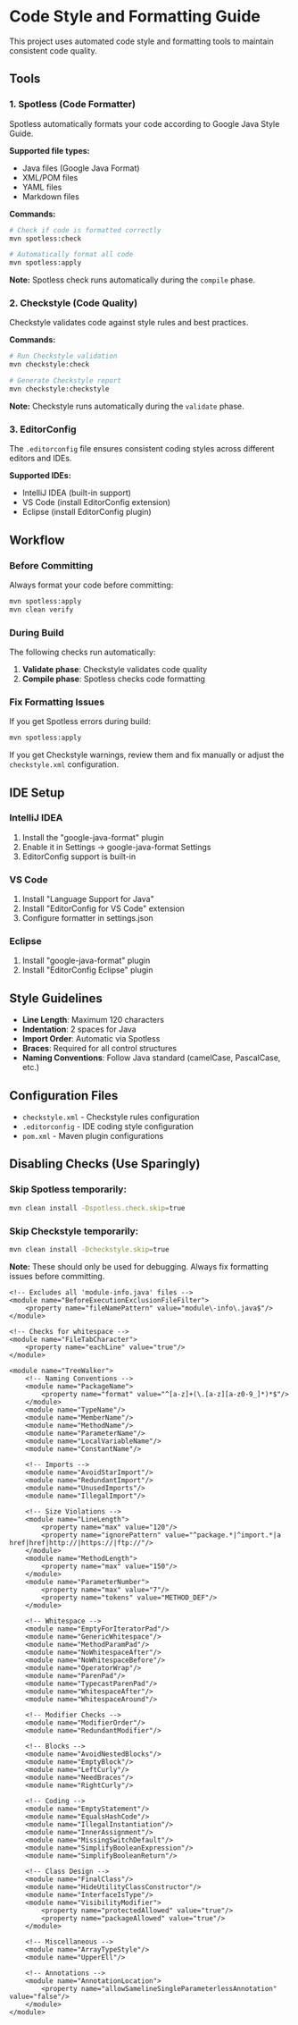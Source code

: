 # Code Style and Formatting Guide

This project uses automated code style and formatting tools to maintain consistent code quality.

## Tools

### 1. Spotless (Code Formatter)
Spotless automatically formats your code according to Google Java Style Guide.

**Supported file types:**
- Java files (Google Java Format)
- XML/POM files
- YAML files
- Markdown files

**Commands:**
```bash
# Check if code is formatted correctly
mvn spotless:check

# Automatically format all code
mvn spotless:apply
```

**Note:** Spotless check runs automatically during the `compile` phase.

### 2. Checkstyle (Code Quality)
Checkstyle validates code against style rules and best practices.

**Commands:**
```bash
# Run Checkstyle validation
mvn checkstyle:check

# Generate Checkstyle report
mvn checkstyle:checkstyle
```

**Note:** Checkstyle runs automatically during the `validate` phase.

### 3. EditorConfig
The `.editorconfig` file ensures consistent coding styles across different editors and IDEs.

**Supported IDEs:**
- IntelliJ IDEA (built-in support)
- VS Code (install EditorConfig extension)
- Eclipse (install EditorConfig plugin)

## Workflow

### Before Committing
Always format your code before committing:
```bash
mvn spotless:apply
mvn clean verify
```

### During Build
The following checks run automatically:
1. **Validate phase**: Checkstyle validates code quality
2. **Compile phase**: Spotless checks code formatting

### Fix Formatting Issues
If you get Spotless errors during build:
```bash
mvn spotless:apply
```

If you get Checkstyle warnings, review them and fix manually or adjust the `checkstyle.xml` configuration.

## IDE Setup

### IntelliJ IDEA
1. Install the "google-java-format" plugin
2. Enable it in Settings → google-java-format Settings
3. EditorConfig support is built-in

### VS Code
1. Install "Language Support for Java"
2. Install "EditorConfig for VS Code" extension
3. Configure formatter in settings.json

### Eclipse
1. Install "google-java-format" plugin
2. Install "EditorConfig Eclipse" plugin

## Style Guidelines

- **Line Length**: Maximum 120 characters
- **Indentation**: 2 spaces for Java
- **Import Order**: Automatic via Spotless
- **Braces**: Required for all control structures
- **Naming Conventions**: Follow Java standard (camelCase, PascalCase, etc.)

## Configuration Files

- `checkstyle.xml` - Checkstyle rules configuration
- `.editorconfig` - IDE coding style configuration
- `pom.xml` - Maven plugin configurations

## Disabling Checks (Use Sparingly)

### Skip Spotless temporarily:
```bash
mvn clean install -Dspotless.check.skip=true
```

### Skip Checkstyle temporarily:
```bash
mvn clean install -Dcheckstyle.skip=true
```

**Note:** These should only be used for debugging. Always fix formatting issues before committing.
<?xml version="1.0"?>
<!DOCTYPE module PUBLIC
        "-//Checkstyle//DTD Checkstyle Configuration 1.3//EN"
        "https://checkstyle.org/dtds/configuration_1_3.dtd">

<!--
    Checkstyle configuration for Google Java Style Guide
    Based on: https://google.github.io/styleguide/javaguide.html
-->
<module name="Checker">
    <property name="charset" value="UTF-8"/>
    <property name="severity" value="warning"/>
    <property name="fileExtensions" value="java, properties, xml"/>

    <!-- Excludes all 'module-info.java' files -->
    <module name="BeforeExecutionExclusionFileFilter">
        <property name="fileNamePattern" value="module\-info\.java$"/>
    </module>

    <!-- Checks for whitespace -->
    <module name="FileTabCharacter">
        <property name="eachLine" value="true"/>
    </module>

    <module name="TreeWalker">
        <!-- Naming Conventions -->
        <module name="PackageName">
            <property name="format" value="^[a-z]+(\.[a-z][a-z0-9_]*)*$"/>
        </module>
        <module name="TypeName"/>
        <module name="MemberName"/>
        <module name="MethodName"/>
        <module name="ParameterName"/>
        <module name="LocalVariableName"/>
        <module name="ConstantName"/>

        <!-- Imports -->
        <module name="AvoidStarImport"/>
        <module name="RedundantImport"/>
        <module name="UnusedImports"/>
        <module name="IllegalImport"/>

        <!-- Size Violations -->
        <module name="LineLength">
            <property name="max" value="120"/>
            <property name="ignorePattern" value="^package.*|^import.*|a href|href|http://|https://|ftp://"/>
        </module>
        <module name="MethodLength">
            <property name="max" value="150"/>
        </module>
        <module name="ParameterNumber">
            <property name="max" value="7"/>
            <property name="tokens" value="METHOD_DEF"/>
        </module>

        <!-- Whitespace -->
        <module name="EmptyForIteratorPad"/>
        <module name="GenericWhitespace"/>
        <module name="MethodParamPad"/>
        <module name="NoWhitespaceAfter"/>
        <module name="NoWhitespaceBefore"/>
        <module name="OperatorWrap"/>
        <module name="ParenPad"/>
        <module name="TypecastParenPad"/>
        <module name="WhitespaceAfter"/>
        <module name="WhitespaceAround"/>

        <!-- Modifier Checks -->
        <module name="ModifierOrder"/>
        <module name="RedundantModifier"/>

        <!-- Blocks -->
        <module name="AvoidNestedBlocks"/>
        <module name="EmptyBlock"/>
        <module name="LeftCurly"/>
        <module name="NeedBraces"/>
        <module name="RightCurly"/>

        <!-- Coding -->
        <module name="EmptyStatement"/>
        <module name="EqualsHashCode"/>
        <module name="IllegalInstantiation"/>
        <module name="InnerAssignment"/>
        <module name="MissingSwitchDefault"/>
        <module name="SimplifyBooleanExpression"/>
        <module name="SimplifyBooleanReturn"/>

        <!-- Class Design -->
        <module name="FinalClass"/>
        <module name="HideUtilityClassConstructor"/>
        <module name="InterfaceIsType"/>
        <module name="VisibilityModifier">
            <property name="protectedAllowed" value="true"/>
            <property name="packageAllowed" value="true"/>
        </module>

        <!-- Miscellaneous -->
        <module name="ArrayTypeStyle"/>
        <module name="UpperEll"/>

        <!-- Annotations -->
        <module name="AnnotationLocation">
            <property name="allowSamelineSingleParameterlessAnnotation" value="false"/>
        </module>
    </module>
</module>

